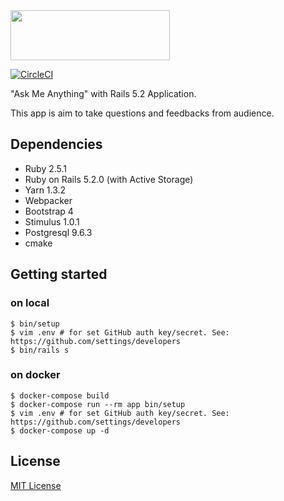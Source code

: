 <img src="https://github.com/yhirano55/ama/blob/master/app/assets/images/logo.png?raw=true" width="255" height="80" alt="">

[![CircleCI](https://circleci.com/gh/yhirano55/ama.svg?style=svg)](https://circleci.com/gh/yhirano55/ama)

"Ask Me Anything" with Rails 5.2 Application.

This app is aim to take questions and feedbacks from audience.

## Dependencies

- Ruby 2.5.1
- Ruby on Rails 5.2.0 (with Active Storage)
- Yarn 1.3.2
- Webpacker
- Bootstrap 4
- Stimulus 1.0.1
- Postgresql 9.6.3
- cmake

## Getting started

### on local

```
$ bin/setup
$ vim .env # for set GitHub auth key/secret. See: https://github.com/settings/developers
$ bin/rails s
```

### on docker

```
$ docker-compose build
$ docker-compose run --rm app bin/setup
$ vim .env # for set GitHub auth key/secret. See: https://github.com/settings/developers
$ docker-compose up -d
```

## License

[MIT License](https://opensource.org/licenses/MIT)
